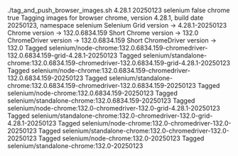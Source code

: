 ./tag_and_push_browser_images.sh 4.28.1 20250123 selenium false chrome true
Tagging images for browser chrome, version 4.28.1, build date 20250123, namespace selenium
Selenium Grid version -> 4.28.1-20250123
Chrome version -> 132.0.6834.159
Short Chrome version -> 132.0
ChromeDriver version -> 132.0.6834.159
Short ChromeDriver version -> 132.0
Tagged selenium/node-chrome:132.0.6834.159-chromedriver-132.0.6834.159-grid-4.28.1-20250123
Tagged selenium/standalone-chrome:132.0.6834.159-chromedriver-132.0.6834.159-grid-4.28.1-20250123
Tagged selenium/node-chrome:132.0.6834.159-chromedriver-132.0.6834.159-20250123
Tagged selenium/standalone-chrome:132.0.6834.159-chromedriver-132.0.6834.159-20250123
Tagged selenium/node-chrome:132.0.6834.159-20250123
Tagged selenium/standalone-chrome:132.0.6834.159-20250123
Tagged selenium/node-chrome:132.0-chromedriver-132.0-grid-4.28.1-20250123
Tagged selenium/standalone-chrome:132.0-chromedriver-132.0-grid-4.28.1-20250123
Tagged selenium/node-chrome:132.0-chromedriver-132.0-20250123
Tagged selenium/standalone-chrome:132.0-chromedriver-132.0-20250123
Tagged selenium/node-chrome:132.0-20250123
Tagged selenium/standalone-chrome:132.0-20250123
